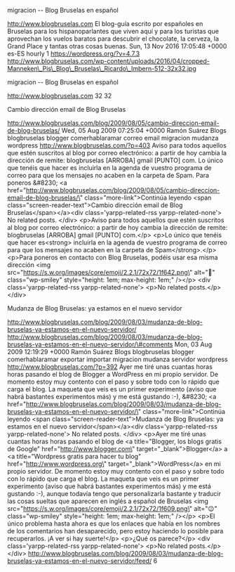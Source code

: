 migracion -- Blog Bruselas en español

http://www.blogbruselas.com El blog-guía escrito por españoles en
Bruselas para los hispanoparlantes que viven aquí y para los turistas
que aprovechan los vuelos baratos para descubrir el chocolate, la
cerveza, la Grand Place y tantas otras cosas buenas. Sun, 13 Nov 2016
17:05:48 +0000 es-ES hourly 1 https://wordpress.org/?v=4.7.3
http://www.blogbruselas.com/wp-content/uploads/2016/04/cropped-Manneken\_Pis\_Blog\_Bruselas\_Ricardo\_Imbern-512-32x32.jpg

migracion -- Blog Bruselas en español

http://www.blogbruselas.com 32 32

Cambio dirección email de Blog Bruselas

http://www.blogbruselas.com/blog/2009/08/05/cambio-direccion-email-de-blog-bruselas/
Wed, 05 Aug 2009 07:25:04 +0000 Ramón Suárez Blogs blogbruselas blogger
comerhablaramar correo email migracion mudanza wordpress
http://www.blogbruselas.com/?p=403 Aviso para todos aquellos que estén
suscritos al blog por correo electrónico: a partir de hoy cambia la
dirección de remite: blogbruselas \[ARROBA\] gmail \[PUNTO\] com. Lo
único que tenéis que hacer es incluirla en la agenda de vuestro programa
de correo para que los mensajes no acaben en la carpeta de Spam. Para
poneros &\#8230; \<a
href=\"http://www.blogbruselas.com/blog/2009/08/05/cambio-direccion-email-de-blog-bruselas/\"
class=\"more-link\"\>Continúa leyendo \<span
class=\"screen-reader-text\"\>Cambio dirección email de Blog
Bruselas\</span\>\</a\>\<div class=\'yarpp-related-rss
yarpp-related-none\'\> No related posts. \</div\> \<p\>Aviso para todos
aquellos que estén suscritos al blog por correo electrónico: a partir de
hoy cambia la dirección de remite: blogbruselas \[ARROBA\] gmail
\[PUNTO\] com.\</p\> \<p\>Lo único que tenéis que hacer es\<strong\>
incluirla en la agenda de vuestro programa de correo para que los
mensajes no acaben en la carpeta de Spam\</strong\>.\</p\> \<p\>Para
poneros en contacto con Blog Bruselas, podéis usar esa misma dirección
\<img src=\"https://s.w.org/images/core/emoji/2.2.1/72x72/1f642.png\"
alt=\"🙂\" class=\"wp-smiley\" style=\"height: 1em; max-height: 1em;\"
/\>\</p\> \<div class=\'yarpp-related-rss yarpp-related-none\'\> \<p\>No
related posts.\</p\> \</div\>

Mudanza de Blog Bruselas: ya estamos en el nuevo servidor

http://www.blogbruselas.com/blog/2009/08/03/mudanza-de-blog-bruselas-ya-estamos-en-el-nuevo-servidor/
http://www.blogbruselas.com/blog/2009/08/03/mudanza-de-blog-bruselas-ya-estamos-en-el-nuevo-servidor/\#comments
Mon, 03 Aug 2009 12:19:29 +0000 Ramón Suárez Blogs blogbruselas blogger
comerhablaramar exportar importar migracion mudanza servidor wordpress
http://www.blogbruselas.com/?p=392 Ayer me tiré unas cuantas horas horas
pasando el blog de Blogger a WordPress en mi propio servidor. De momento
estoy muy contento con el paso y sobre todo con lo rápido que carga el
blog. La maqueta que veis es un primer experimento (aviso que habrá
bastantes experimentos más) y me está gustando :-), &\#8230; \<a
href=\"http://www.blogbruselas.com/blog/2009/08/03/mudanza-de-blog-bruselas-ya-estamos-en-el-nuevo-servidor/\"
class=\"more-link\"\>Continúa leyendo \<span
class=\"screen-reader-text\"\>Mudanza de Blog Bruselas: ya estamos en el
nuevo servidor\</span\>\</a\>\<div class=\'yarpp-related-rss
yarpp-related-none\'\> No related posts. \</div\> \<p\>Ayer me tiré unas
cuantas horas horas pasando el blog de \<a title=\"Blogger, los blogs
gratis de Google\" href=\"http://www.blogger.com\"
target=\"\_blank\"\>Blogger\</a\> a \<a title=\"Wordpress gratis para
hacer tu blog\" href=\"http://www.wordpress.org\"
target=\"\_blank\"\>WordPress\</a\> en mi propio servidor. De momento
estoy muy contento con el paso y sobre todo con lo rápido que carga el
blog. La maqueta que veis es un primer experimento (aviso que habrá
bastantes experimentos más) y me está gustando :-), aunque todavía tengo
que personalizarla bastante y traducir las cosas sueltas que aparecen en
inglés a español de Bruselas \<img
src=\"https://s.w.org/images/core/emoji/2.2.1/72x72/1f609.png\"
alt=\"😉\" class=\"wp-smiley\" style=\"height: 1em; max-height: 1em;\"
/\>\</p\> \<p\>El único problema hasta ahora es que los enlaces que
había en los nombres de los comentarios han desaparecido, pero estoy
haciendo lo posible para recuperarlos. ¡A ver si hay suerte!\</p\>
\<p\>¿Qué os parece?\</p\> \<div class=\'yarpp-related-rss
yarpp-related-none\'\> \<p\>No related posts.\</p\> \</div\>
http://www.blogbruselas.com/blog/2009/08/03/mudanza-de-blog-bruselas-ya-estamos-en-el-nuevo-servidor/feed/
6
